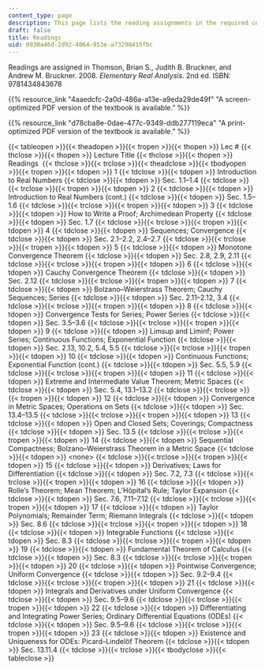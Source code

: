 ```yaml
---
content_type: page
description: This page lists the reading assignments in the required course textbook.
draft: false
title: Readings
uid: 0930a46d-2d92-4064-953e-a73290415fbc
---
```

Readings are assigned in Thomson, Brian S., Judith B. Bruckner, and Andrew M. Bruckner. 2008. *Elementary Real Analysis*. 2nd ed. ISBN: 9781434843678

{{% resource_link "4aaedcfc-2a0d-486a-a13e-a9eda29de49f" "A screen-optimized PDF version of the textbook is available." %}}         

{{% resource_link "d78cba8e-0dae-477c-9349-ddb277119eca" "A print-optimized PDF version of the textbook is available." %}}                      

{{< tableopen >}}{{< theadopen >}}{{< tropen >}}{{< thopen >}}
Lec #
{{< thclose >}}{{< thopen >}}
Lecture Title
{{< thclose >}}{{< thopen >}}
Readings 
{{< thclose >}}{{< trclose >}}{{< theadclose >}}{{< tbodyopen >}}{{< tropen >}}{{< tdopen >}}
1
{{< tdclose >}}{{< tdopen >}}
Introduction to Real Numbers
{{< tdclose >}}{{< tdopen >}}
Sec. 1.1–1.4
{{< tdclose >}}{{< trclose >}}{{< tropen >}}{{< tdopen >}}
2
{{< tdclose >}}{{< tdopen >}}
Introduction to Real Numbers (cont.)
{{< tdclose >}}{{< tdopen >}}
Sec. 1.5–1.6
{{< tdclose >}}{{< trclose >}}{{< tropen >}}{{< tdopen >}}
3
{{< tdclose >}}{{< tdopen >}}
How to Write a Proof; Archimedean Property
{{< tdclose >}}{{< tdopen >}}
Sec. 1.7
{{< tdclose >}}{{< trclose >}}{{< tropen >}}{{< tdopen >}}
4
{{< tdclose >}}{{< tdopen >}}
Sequences; Convergence
{{< tdclose >}}{{< tdopen >}}
Sec. 2.1–2.2, 2.4–2.7
{{< tdclose >}}{{< trclose >}}{{< tropen >}}{{< tdopen >}}
5
{{< tdclose >}}{{< tdopen >}}
Monotone Convergence Theorem
{{< tdclose >}}{{< tdopen >}}
Sec. 2.8, 2.9, 2.11
{{< tdclose >}}{{< trclose >}}{{< tropen >}}{{< tdopen >}}
6
{{< tdclose >}}{{< tdopen >}}
Cauchy Convergence Theorem
{{< tdclose >}}{{< tdopen >}}
Sec. 2.12
{{< tdclose >}}{{< trclose >}}{{< tropen >}}{{< tdopen >}}
7
{{< tdclose >}}{{< tdopen >}}
Bolzano–Weierstrass Theorem; Cauchy Sequences; Series
{{< tdclose >}}{{< tdopen >}}
Sec. 2.11–2.12, 3.4
{{< tdclose >}}{{< trclose >}}{{< tropen >}}{{< tdopen >}}
8
{{< tdclose >}}{{< tdopen >}}
Convergence Tests for Series; Power Series
{{< tdclose >}}{{< tdopen >}}
Sec. 3.5–3.6
{{< tdclose >}}{{< trclose >}}{{< tropen >}}{{< tdopen >}}
9
{{< tdclose >}}{{< tdopen >}}
Limsup and Liminf; Power Series; Continuous Functions; Exponential Function
{{< tdclose >}}{{< tdopen >}}
Sec. 2.13, 10.2, 5.4, 5.5
{{< tdclose >}}{{< trclose >}}{{< tropen >}}{{< tdopen >}}
10
{{< tdclose >}}{{< tdopen >}}
Continuous Functions; Exponential Function (cont.)
{{< tdclose >}}{{< tdopen >}}
Sec. 5.5, 5.9
{{< tdclose >}}{{< trclose >}}{{< tropen >}}{{< tdopen >}}
11
{{< tdclose >}}{{< tdopen >}}
Extreme and Intermediate Value Theorem; Metric Spaces
{{< tdclose >}}{{< tdopen >}}
Sec. 5.4, 13.1–13.2
{{< tdclose >}}{{< trclose >}}{{< tropen >}}{{< tdopen >}}
12
{{< tdclose >}}{{< tdopen >}}
Convergence in Metric Spaces; Operations on Sets
{{< tdclose >}}{{< tdopen >}}
Sec. 13.4–13.5
{{< tdclose >}}{{< trclose >}}{{< tropen >}}{{< tdopen >}}
13
{{< tdclose >}}{{< tdopen >}}
Open and Closed Sets; Coverings; Compactness
{{< tdclose >}}{{< tdopen >}}
Sec. 13.5
{{< tdclose >}}{{< trclose >}}{{< tropen >}}{{< tdopen >}}
14
{{< tdclose >}}{{< tdopen >}}
Sequential Compactness; Bolzano–Weierstrass Theorem in a Metric Space
{{< tdclose >}}{{< tdopen >}}
\<none>
{{< tdclose >}}{{< trclose >}}{{< tropen >}}{{< tdopen >}}
15
{{< tdclose >}}{{< tdopen >}}
Derivatives; Laws for Differentiation
{{< tdclose >}}{{< tdopen >}}
Sec. 7.2, 7.3
{{< tdclose >}}{{< trclose >}}{{< tropen >}}{{< tdopen >}}
16
{{< tdclose >}}{{< tdopen >}}
Rolle’s Theorem; Mean Theorem; L’Hôpital’s Rule; Taylor Expansion
{{< tdclose >}}{{< tdopen >}}
Sec. 7.6, 7.11–7.12
{{< tdclose >}}{{< trclose >}}{{< tropen >}}{{< tdopen >}}
17
{{< tdclose >}}{{< tdopen >}}
Taylor Polynomials; Remainder Term; Riemann Integrals
{{< tdclose >}}{{< tdopen >}}
Sec. 8.6
{{< tdclose >}}{{< trclose >}}{{< tropen >}}{{< tdopen >}}
18
{{< tdclose >}}{{< tdopen >}}
Integrable Functions
{{< tdclose >}}{{< tdopen >}}
Sec. 8.3
{{< tdclose >}}{{< trclose >}}{{< tropen >}}{{< tdopen >}}
19
{{< tdclose >}}{{< tdopen >}}
Fundamental Theorem of Calculus
{{< tdclose >}}{{< tdopen >}}
Sec. 8.3
{{< tdclose >}}{{< trclose >}}{{< tropen >}}{{< tdopen >}}
20
{{< tdclose >}}{{< tdopen >}}
Pointwise Convergence; Uniform Convergence
{{< tdclose >}}{{< tdopen >}}
Sec. 9.2–9.4
{{< tdclose >}}{{< trclose >}}{{< tropen >}}{{< tdopen >}}
21
{{< tdclose >}}{{< tdopen >}}
Integrals and Derivatives under Uniform Convergence
{{< tdclose >}}{{< tdopen >}}
Sec. 9.5–9.6
{{< tdclose >}}{{< trclose >}}{{< tropen >}}{{< tdopen >}}
22
{{< tdclose >}}{{< tdopen >}}
Differentiating and Integrating Power Series; Ordinary Differential Equations (ODEs)
{{< tdclose >}}{{< tdopen >}}
Sec. 9.5–9.6
{{< tdclose >}}{{< trclose >}}{{< tropen >}}{{< tdopen >}}
23
{{< tdclose >}}{{< tdopen >}}
Existence and Uniqueness for ODEs: Picard–Lindelöf Theorem
{{< tdclose >}}{{< tdopen >}}
Sec. 13.11.4
{{< tdclose >}}{{< trclose >}}{{< tbodyclose >}}{{< tableclose >}}